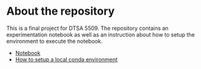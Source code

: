 # About the repository

This is a final project for DTSA 5509. The repository contains an experimentation notebook as well as an instruction about how to setup the environment to execute the notebook.

- [Notebook](./notebooks/final_project.ipynb)
- [How to setup a local conda environment](./conda_environment.md)

